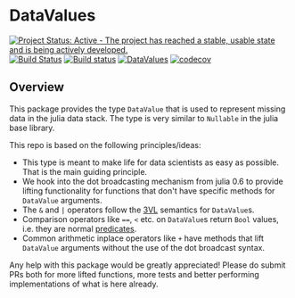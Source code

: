 # DataValues

[![Project Status: Active - The project has reached a stable, usable state and is being actively developed.](http://www.repostatus.org/badges/latest/active.svg)](http://www.repostatus.org/#active)
[![Build Status](https://travis-ci.org/davidanthoff/DataValues.jl.svg?branch=master)](https://travis-ci.org/davidanthoff/DataValues.jl)
[![Build status](https://ci.appveyor.com/api/projects/status/v56tyamg56dqy79t/branch/master?svg=true)](https://ci.appveyor.com/project/davidanthoff/DataValues-jl/branch/master)
[![DataValues](http://pkg.julialang.org/badges/DataValues_0.6.svg)](http://pkg.julialang.org/?pkg=DataValues)
[![codecov](https://codecov.io/gh/davidanthoff/DataValues.jl/branch/master/graph/badge.svg)](https://codecov.io/gh/davidanthoff/DataValues.jl)

## Overview

This package provides the type ``DataValue`` that is used to represent
missing data in the julia data stack. The type is very similar to
``Nullable`` in the julia base library.

This repo is based on the following principles/ideas:

- This type is meant to make life for data scientists as easy as possible.
That is the main guiding principle.
- We hook into the dot broadcasting mechanism from julia 0.6 to provide
lifting functionality for functions that don't have specific methods
for ``DataValue`` arguments.
- The ``&`` and ``|`` operators follow the [3VL](https://en.wikipedia.org/wiki/Three-valued_logic)
semantics for ``DataValue``s.
- Comparison operators like ``==``, ``<`` etc. on ``DataValue``s return
``Bool`` values, i.e. they are normal [predicates](https://en.wikipedia.org/wiki/Predicate_(mathematical_logic)).
- Common arithmetic inplace operators like ``+`` have methods that lift
``DataValue`` arguments without the use of the dot broadcast syntax.

Any help with this package would be greatly appreciated! Please do submit
PRs both for more lifted functions, more tests and better performing
implementations of what is here already.
